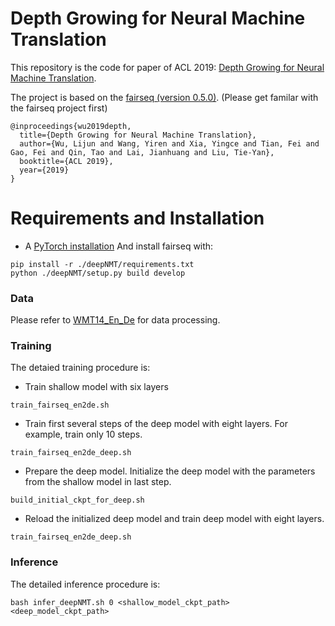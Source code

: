 # Depth Growing for Neural Machine Translation
This repository is the code for paper of ACL 2019: [Depth Growing for Neural Machine Translation](https://arxiv.org/pdf/1907.01968.pdf).

The project is based on the [fairseq (version 0.5.0)](https://github.com/pytorch/fairseq/tree/v0.5.0).
(Please get familar with the fairseq project first)


```
@inproceedings{wu2019depth,
  title={Depth Growing for Neural Machine Translation},
  author={Wu, Lijun and Wang, Yiren and Xia, Yingce and Tian, Fei and Gao, Fei and Qin, Tao and Lai, Jianhuang and Liu, Tie-Yan},
  booktitle={ACL 2019},
  year={2019}
}
```


# Requirements and Installation
* A [PyTorch installation](http://pytorch.org/)
And install fairseq with:
```
pip install -r ./deepNMT/requirements.txt
python ./deepNMT/setup.py build develop
```

### Data
Please refer to [WMT14_En_De](https://github.com/pytorch/fairseq/blob/v0.6.0/examples/translation/prepare-wmt14en2de.sh) for data processing.

### Training
The detaied training procedure is:
* Train shallow model with six layers 
```
train_fairseq_en2de.sh
```
* Train first several steps of the deep model with eight layers. For example, train only 10 steps.
```
train_fairseq_en2de_deep.sh
```
* Prepare the deep model. Initialize the deep model with the parameters from the shallow model in last step.
```
build_initial_ckpt_for_deep.sh
```
* Reload the initialized deep model and train deep model with eight layers.
```
train_fairseq_en2de_deep.sh
```

### Inference
The detailed inference procedure is:
```
bash infer_deepNMT.sh 0 <shallow_model_ckpt_path>  <deep_model_ckpt_path>
```

